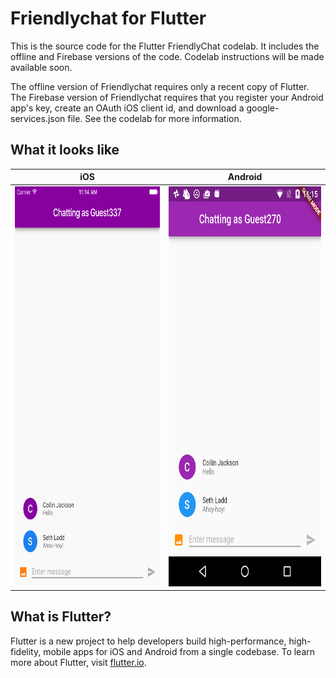 # Friendlychat for Flutter

This is the source code for the Flutter FriendlyChat codelab. It includes the
offline and Firebase versions of the code. Codelab instructions will be
made available soon.

The offline version of Friendlychat requires only a recent copy of Flutter.
The Firebase version of Friendlychat requires that you register your Android app's
key, create an OAuth iOS client id, and download a google-services.json file.
See the codelab for more information.

## What it looks like

| iOS | Android |
| --- | ------- |
| <img alt="iOS screenshot" src="screenshot_ios.png" height="640"> | <img alt="Android screenshot" src="screenshot_android.png" height="640"> |

## What is Flutter?

Flutter is a new project to help developers build high-performance,
high-fidelity, mobile apps for iOS and Android from a single codebase.
To learn more about Flutter, visit [flutter.io](https://flutter.io/).
